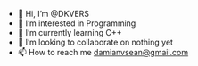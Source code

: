 - 👋 Hi, I’m @DKVERS
- 👀 I’m interested in Programming 
- 🌱 I’m currently learning C++
- 💞️ I’m looking to collaborate on nothing yet
- 📫 How to reach me damianvsean@gmail.com

<!---
DKVERS/DKVERS is a ✨ special ✨ repository because its `README.md` (this file) appears on your GitHub profile.
You can click the Preview link to take a look at your changes.
--->
